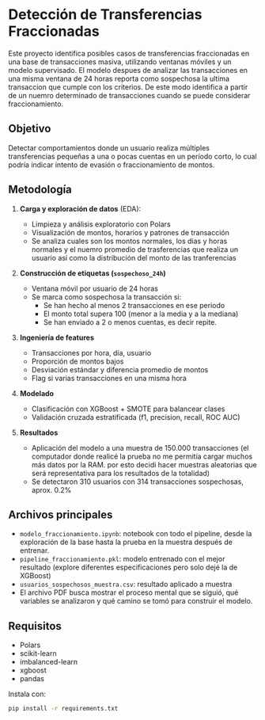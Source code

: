 # Detección de Transferencias Fraccionadas

Este proyecto identifica posibles casos de transferencias fraccionadas en una base de transacciones masiva, utilizando ventanas móviles y un modelo supervisado. El modelo despues de analizar las transacciones en una misma ventana de 24 horas reporta como sospechosa la ultima transaccion que cumple con los criterios. De este modo identifica a partir de un nuemro determinado de transacciones cuando se puede considerar fraccionamiento.

## Objetivo

Detectar comportamientos donde un usuario realiza múltiples transferencias pequeñas a una o pocas cuentas en un período corto, lo cual podría indicar intento de evasión o fraccionamiento de montos.

##  Metodología

1. **Carga y exploración de datos** (EDA):
   - Limpieza y análisis exploratorio con Polars
   - Visualización de montos, horarios y patrones de transacción
   - Se analiza cuales son los montos normales, los dias y horas normales y el nuemro promedio de trasferencias que realiza un usuario así como 
    la distribución del monto de las tranferencias

2. **Construcción de etiquetas (`sospechoso_24h`)**
   - Ventana móvil por usuario de 24 horas
   - Se marca como sospechosa la transacción si:
     - Se han hecho al menos 2 transacciones en ese periodo
     - El monto total supera 100 (menor a la media y a la mediana)
     - Se han enviado a 2 o menos cuentas, es decir repite.

3. **Ingeniería de features**
   - Transacciones por hora, día, usuario
   - Proporción de montos bajos
   - Desviación estándar y diferencia promedio de montos
   - Flag si varias transacciones en una misma hora

4. **Modelado**
   - Clasificación con XGBoost + SMOTE para balancear clases
   - Validación cruzada estratificada (f1, precision, recall, ROC AUC)

5. **Resultados**
   - Aplicación del modelo a una muestra de 150.000 transacciones (el computador donde realicé la prueba no me permitía cargar muchos más datos por la RAM. por esto decidi hacer muestras aleatorias que será representativa para los resultados de la totalidad)
   - Se detectaron 310 usuarios con 314 transacciones sospechosas, aprox. 0.2%

##  Archivos principales

- `modelo_fraccionamiento.ipynb`: notebook con todo el pipeline, desde la exploración de la base hasta la prueba en la muestra después de entrenar.
- `pipeline_fraccionamiento.pkl`: modelo entrenado con el mejor resultado (explore diferentes especificaciones pero solo dejé la de XGBoost)
- `usuarios_sospechosos_muestra.csv`: resultado aplicado a muestra
- El archivo PDF busca mostrar el proceso mental que se siguió, qué variables se analizaron y qué camino se tomó para construir el modelo.

##  Requisitos

- Polars
- scikit-learn
- imbalanced-learn
- xgboost
- pandas

Instala con:

```bash
pip install -r requirements.txt
